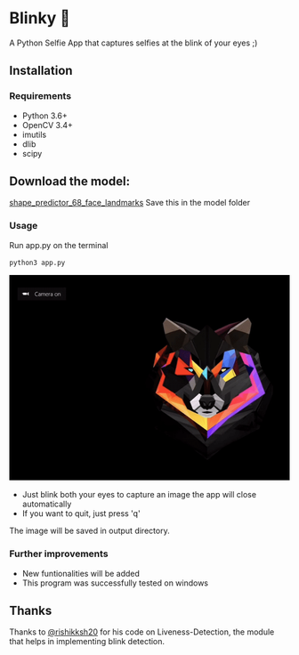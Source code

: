 # Blinky 📸
A Python Selfie App that captures selfies at the blink of your eyes ;)

## Installation

### Requirements

  * Python 3.6+
  * OpenCV 3.4+ 
  * imutils
  * dlib
  * scipy

## Download the model:
[shape_predictor_68_face_landmarks](https://drive.google.com/file/d/1i5bJtlstVU5dZpZ_4eCo0wAceg-7Cs2K/view?usp=sharing)
Save this in the model folder

### Usage
Run app.py on the terminal
```bash
python3 app.py
```
![](https://github.com/AshwinRaikar88/Blinky/blob/master/output/demo.gif?raw=true)
* Just blink both your eyes to capture an image
  the app will close automatically
* If you want to quit, just press 'q'

The image will be saved in output directory.

### Further improvements
*  New funtionalities will be added
*  This program was successfully tested on windows

## Thanks 
Thanks to [@rishikksh20](https://github.com/rishikksh20) for his code on Liveness-Detection, the module that helps in implementing blink detection.
